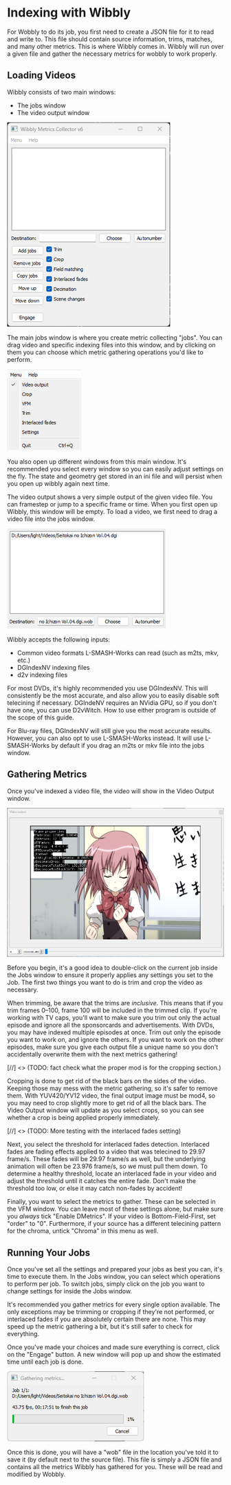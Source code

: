 # Indexing with Wibbly

For Wobbly to do its job,
you first need to create a JSON file for it to read and write to.
This file should contain source information,
trims,
matches,
and many other metrics.
This is where Wibbly comes in.
Wibbly will run over a given file
and gather the necessary metrics
for wobbly to work properly.

## Loading Videos

Wibbly consists of two main windows:

- The jobs window
- The video output window

![The main job queue window](imgs/jobs_window.png)

The main jobs window is where you create metric collecting "jobs".
You can drag video and specific indexing files into this window,
and by clicking on them
you can choose which metric gathering operations you'd like to perform.

![Dropdown menu for other windows](imgs/dropdown_menu.png)

You also open up different windows from this main window.
It's recommended you select every window
so you can easily adjust settings on the fly.
The state and geometry get stored in an ini file
and will persist when you open up wibbly again next time.

The video output shows a very simple output of the given video file.
You can framestep or jump to a specific frame or time.
When you first open up Wibbly,
this window will be empty.
To load a video,
we first need to drag a video file into the jobs window.

![Simple job](imgs/first_job.png)

Wibbly accepts the following inputs:

- Common video formats L-SMASH-Works can read (such as m2ts, mkv, etc.)
- DGIndexNV indexing files
- d2v indexing files

For most DVDs,
it's highly recommended you use DGIndexNV.
This will consistently be the most accurate,
and also allow you to easily disable soft telecining if necessary.
DGIndeNV requires an NVidia GPU,
so if you don't have one,
you can use D2vWitch.
How to use either program is outside of the scope of this guide.

For Blu-ray files,
DGIndexNV will still give you the most accurate results.
However, you can also opt to use L-SMASH-Works instead.
It will use L-SMASH-Works by default if you drag an m2ts or mkv file
into the jobs window.

## Gathering Metrics

Once you've indexed a video file,
the video will show in the Video Output window.

![Video output](imgs/video_output.png)

Before you begin,
it's a good idea to double-click on the current job inside the Jobs window
to ensure it properly applies any settings you set to the Job.
The first two things you want to do
is trim and crop the video as necessary.

When trimming,
be aware that the trims are *inclusive*.
This means that if you trim frames 0–100,
frame 100 will be included in the trimmed clip.
If you're working with TV caps,
you'll want to make sure you trim out only the actual episode
and ignore all the sponsorcards and advertisements.
With DVDs, you may have indexed multiple episodes at once.
Trim out only the episode you want to work on,
and ignore the others.
If you want to work on the other episodes,
make sure you give each output file a unique name
so you don't accidentally overwrite them with the next metrics gathering!

[//] <> (TODO: fact check what the proper mod is for the cropping section.)

Cropping is done to get rid of the black bars on the sides of the video.
Keeping those may mess with the metric gathering,
so it's safer to remove them.
With YUV420/YV12 video,
the final output image must be mod4,
so you may need to crop slightly more
to get rid of all the black bars.
The Video Output window will update as you select crops,
so you can see whether a crop is being applied properly immediately.

[//] <> (TODO: More testing with the interlaced fades setting)

Next, you select the threshold for interlaced fades detection.
Interlaced fades are fading effects applied to a video
that was telecined to 29.97 frame/s.
These fades will be 29.97 frame/s as well,
but the underlying animation will often be 23.976 frame/s,
so we must pull them down.
To determine a healthy threshold,
locate an interlaced fade in your video
and adjust the threshold until it catches the entire fade.
Don't make the threshold too low,
or else it may catch non-fades by accident!

Finally,
you want to select the metrics to gather.
These can be selected in the VFM window.
You can leave most of these settings alone,
but make sure you *always* tick "Enable DMetrics".
If your video is Bottom-Field-First,
set "order" to "0".
Furthermore,
if your source has a different telecining pattern for the chroma,
untick "Chroma" in this menu as well.

## Running Your Jobs

Once you've set all the settings
and prepared your jobs as best you can,
it's time to execute them.
In the Jobs window,
you can select which operations to perform per job.
To switch jobs,
simply click on the job you want to change settings for
inside the Jobs window.

It's recommended you gather metrics for every single option available.
The only exceptions may be trimming or cropping if they're not performed,
or interlaced fades if you are absolutely certain there are none.
This may speed up the metric gathering a bit,
but it's still safer to check for everything.

Once you've made your choices
and made sure everything is correct,
click on the "Engage" button.
A new window will pop up
and show the estimated time until each job is done.

![Running a job](imgs/gathering_metrics.png)

Once this is done,
you will have a "wob" file
in the location you've told it to save it
(by default next to the source file).
This file is simply a JSON file
and contains all the metrics Wibbly has gathered for you.
These will be read and modified by Wobbly.
